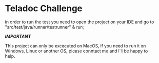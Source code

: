 # Teladoc Challenge


in order to run the test you need to open the project on your IDE and go to "src/test/java/runner/testrunner" & run;

***IMPORTANT***

This project can only be excecuted on MacOS, If you need to run it on Windows, Linux or another OS, please conntact me and I'll be happy to help.
